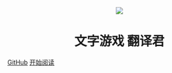 <p align="center">
<img src="https://ae03.alicdn.com/kf/Hdb8a96108b6f47fb8857ad919049552dU.png" />
</p>
<h1 align="center">文字游戏 翻译君</h1>

[GitHub](https://github.com/sh2288/transer)
[开始阅读](#docsify-demo)




